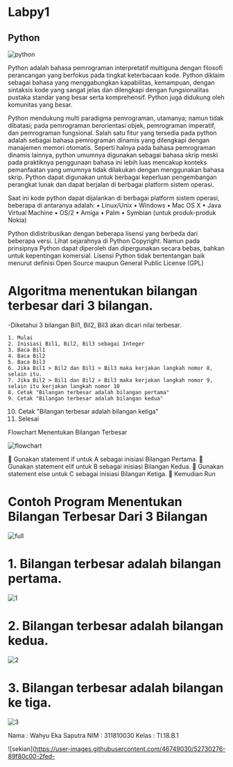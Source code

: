 # Labpy1
  
## Python

![python](https://user-images.githubusercontent.com/46749030/52730204-69c84d00-2fed-11e9-8b31-c7462fa63230.png)
  
  Python adalah bahasa pemrograman interpretatif multiguna dengan filosofi perancangan yang berfokus pada tingkat keterbacaan kode. Python diklaim sebagai bahasa yang menggabungkan kapabilitas, kemampuan, dengan sintaksis kode yang sangat jelas dan dilengkapi dengan fungsionalitas pustaka standar yang besar serta komprehensif. Python juga didukung oleh komunitas yang besar. 
  
  Python mendukung multi paradigma pemrograman, utamanya; namun tidak dibatasi; pada pemrograman berorientasi objek, pemrograman imperatif, dan pemrograman fungsional. Salah satu fitur yang tersedia pada python adalah sebagai bahasa pemrograman dinamis yang dilengkapi dengan manajemen memori otomatis. Seperti halnya pada bahasa pemrograman dinamis lainnya, python umumnya digunakan sebagai bahasa skrip meski pada praktiknya penggunaan bahasa ini lebih luas mencakup konteks pemanfaatan yang umumnya tidak dilakukan dengan menggunakan bahasa skrip. Python dapat digunakan untuk berbagai keperluan pengembangan perangkat lunak dan dapat berjalan di berbagai platform sistem operasi. 

Saat ini kode python dapat dijalankan di berbagai platform sistem operasi, beberapa di antaranya adalah: 
  •	Linux/Unix
  •	Windows
  •	Mac OS X
  •	Java Virtual Machine
  •	OS/2
  •	Amiga
  •	Palm
  •	Symbian (untuk produk-produk Nokia)

  Python didistribusikan dengan beberapa lisensi yang berbeda dari beberapa versi. Lihat sejarahnya di Python Copyright. Namun pada prinsipnya Python dapat diperoleh dan dipergunakan secara bebas, bahkan untuk kepentingan komersial. Lisensi Python tidak bertentangan baik menurut definisi Open Source maupun General Public License (GPL) 

# Algoritma menentukan bilangan terbesar dari 3 bilangan.

  -Diketahui 3 bilangan Bil1, Bil2, Bil3 akan dicari nilai terbesar.

    1. Mulai
    2. Inisiasi Bil1, Bil2, Bil3 sebagai Integer
    3. Baca Bil1
    4. Baca Bil2
    5. Baca Bil3
    6. Jika Bil1 > Bil2 dan Bil1 > Bil3 maka kerjakan langkah nomor 8, selain itu.
    7. Jika Bil2 > Bil1 dan Bil2 > Bil3 maka kerjakan langkah nomor 9, selain itu kerjakan langkah nomor 10
    8. Cetak "Bilangan terbesar adalah bilangan pertama"
    9. Cetak "Bilangan terbesar adalah bilangan kedua"
   10. Cetak "Bilangan terbesar adalah bilangan ketiga"
   11. Selesai

Flowchart Menentukan Bilangan Terbesar

![flowchart](https://user-images.githubusercontent.com/46749030/52729450-ca568a80-2feb-11e9-8144-3d69cee80f7b.png)

	Gunakan statement if untuk A sebagai inisiasi Bilangan Pertama.
	Gunakan statement elif untuk B sebagai inisiasi Bilangan Kedua.
	Gunakan statement else untuk C sebagai inisiasi Bilangan Ketiga.
	Kemudian Run

# Contoh Program Menentukan Bilangan Terbesar Dari 3 Bilangan

![full](https://user-images.githubusercontent.com/46749030/52729461-d04c6b80-2feb-11e9-9482-8bdbcb9b0dde.png)

# 1. Bilangan terbesar adalah bilangan pertama.

![1](https://user-images.githubusercontent.com/46749030/52729465-d17d9880-2feb-11e9-808b-c3de873a45fc.png)

# 2. Bilangan terbesar adalah bilangan kedua.

![2](https://user-images.githubusercontent.com/46749030/52729467-d2aec580-2feb-11e9-9214-d96a79b135eb.png)

# 3. Bilangan terbesar adalah bilangan ke tiga.

![3](https://user-images.githubusercontent.com/46749030/52729470-d3dff280-2feb-11e9-990c-46fb3c5ee923.png)



Nama  : Wahyu Eka Saputra
NIM   : 311810030
Kelas : TI.18.B.1

![sekian](https://user-images.githubusercontent.com/46749030/52730276-89f80c00-2fed-
